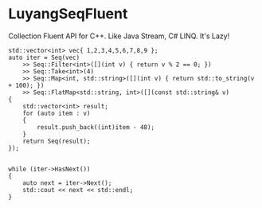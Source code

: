 # LuyangSeqFluent
Collection Fluent API for C++. Like Java Stream, C# LINQ. It's Lazy!


	std::vector<int> vec{ 1,2,3,4,5,6,7,8,9 };
	auto iter = Seq(vec)
		>> Seq::Filter<int>([](int v) { return v % 2 == 0; })
		>> Seq::Take<int>(4)
		>> Seq::Map<int, std::string>([](int v) { return std::to_string(v + 100); })
		>> Seq::FlatMap<std::string, int>([](const std::string& v)
	{
		std::vector<int> result;
		for (auto item : v)
		{
			result.push_back((int)item - 48);
		}
		return Seq(result);
	});


	while (iter->HasNext())
	{
		auto next = iter->Next();
		std::cout << next << std::endl;
	}
